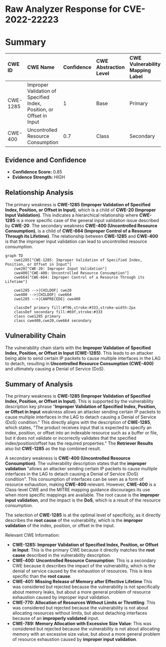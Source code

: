 # Raw Analyzer Response for CVE-2022-22223

# Summary
| CWE ID    | CWE Name                                                               | Confidence | CWE Abstraction Level | CWE Vulnerability Mapping Label | CWE-Vulnerability Mapping Notes |
| :--------- | :--------------------------------------------------------------------- | :--------- | :-------------------- | :------------------------------ | :----------------------------- |
| CWE-1285  | Improper Validation of Specified Index, Position, or Offset in Input | 1          | Base                  | Primary                         | Allowed                      |
| CWE-400     | Uncontrolled Resource Consumption                                          | 0.7         | Class                     | Secondary                        | Discouraged                |

## Evidence and Confidence

*   **Confidence Score:** 0.85
*   **Evidence Strength:** HIGH

## Relationship Analysis
The primary weakness is **CWE-1285 (Improper Validation of Specified Index, Position, or Offset in Input)**, which is a child of **CWE-20 (Improper Input Validation)**. This indicates a hierarchical relationship where **CWE-1285** is a more specific case of the general input validation issue described by **CWE-20**. The secondary weakness **CWE-400 (Uncontrolled Resource Consumption)**, is a child of **CWE-664 (Improper Control of a Resource Through its Lifetime)**. The relationship between **CWE-1285** and **CWE-400** is that the improper input validation can lead to uncontrolled resource consumption.

```mermaid
graph TD
    cwe1285["CWE-1285: Improper Validation of Specified Index, Position, or Offset in Input"]
    cwe20["CWE-20: Improper Input Validation"]
    cwe400["CWE-400: Uncontrolled Resource Consumption"]
    cwe664["CWE-664: Improper Control of a Resource Through its Lifetime"]

    cwe1285 -->|CHILDOF| cwe20
    cwe400 -->|CHILDOF| cwe664
    cwe1285 -->|CANPRECEDE| cwe400

    classDef primary fill:#f96,stroke:#333,stroke-width:2px
    classDef secondary fill:#69f,stroke:#333
    class cwe1285 primary
    class cwe400,cwe20,cwe664 secondary
```

## Vulnerability Chain
The vulnerability chain starts with the **Improper Validation of Specified Index, Position, or Offset in Input (CWE-1285)**. This leads to an attacker being able to send certain IP packets to cause multiple interfaces in the LAG to detach, resulting in **Uncontrolled Resource Consumption (CWE-400)** and ultimately causing a Denial of Service (DoS).

## Summary of Analysis
The primary weakness is **CWE-1285 (Improper Validation of Specified Index, Position, or Offset in Input)**. This is supported by the vulnerability description key phrase "**Improper Validation of Specified Index, Position, or Offset in Input** weakness allows an attacker sending certain IP packets to cause multiple interfaces in the LAG to detach causing a Denial of Service (DoS) condition." This directly aligns with the description of **CWE-1285**, which states, "The product receives input that is expected to specify an index, position, or offset into an indexable resource such as a buffer or file, but it does not validate or incorrectly validates that the specified index/position/offset has the required properties." The **Retriever Results** also list **CWE-1285** as the top combined result.

A secondary weakness is **CWE-400 (Uncontrolled Resource Consumption)**. The vulnerability description states that the **improper validation** "allows an attacker sending certain IP packets to cause multiple interfaces in the LAG to detach causing a Denial of Service (DoS) condition". This consumption of interfaces can be seen as a form of resource exhaustion, making **CWE-400** relevant. However, **CWE-400** is a Class-level CWE and the MITRE mapping guidance discourages its use when more specific mappings are available. The root cause is the **improper input validation**, and the impact is the **DoS**, which is a result of the resource consumption.

The selection of **CWE-1285** is at the optimal level of specificity, as it directly describes the **root cause** of the vulnerability, which is the **improper validation** of the index, position, or offset in the input.

Relevant CWE Information:
- **CWE-1285: Improper Validation of Specified Index, Position, or Offset in Input**: This is the primary CWE because it directly matches the **root cause** described in the vulnerability description.
- **CWE-400: Uncontrolled Resource Consumption**: This is a secondary CWE because it describes the impact of the vulnerability, which is the denial of service caused by the exhaustion of resources. This is less specific than the **root cause**.
- **CWE-401: Missing Release of Memory after Effective Lifetime** This was considered but rejected because the vulnerability is not specifically about memory leaks, but about a more general problem of resource exhaustion caused by improper input validation.
- **CWE-770: Allocation of Resources Without Limits or Throttling**: This was considered but rejected because the vulnerability is not about allocating resources without limits, but about detaching interfaces because of an **improperly validated** input.
- **CWE-789: Memory Allocation with Excessive Size Value**: This was considered but rejected because the vulnerability is not about allocating memory with an excessive size value, but about a more general problem of resource exhaustion caused by **improper input validation**.